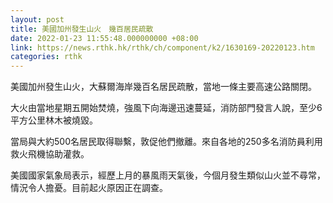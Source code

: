 ```yaml
---
layout: post
title: 美國加州發生山火　幾百居民疏散
date: 2022-01-23 11:55:48.000000000 +08:00
link: https://news.rthk.hk/rthk/ch/component/k2/1630169-20220123.htm
categories: rthk
---
```


美國加州發生山火，大蘇爾海岸幾百名居民疏散，當地一條主要高速公路關閉。

大火由當地星期五開始焚燒，強風下向海邊迅速蔓延，消防部門發言人說，至少6平方公里林木被燒毀。

當局與大約500名居民取得聯繫，敦促他們撤離。來自各地的250多名消防員利用救火飛機協助灌救。

美國國家氣象局表示，經歷上月的暴風雨天氣後，今個月發生類似山火並不尋常，情況令人擔憂。目前起火原因正在調查。
